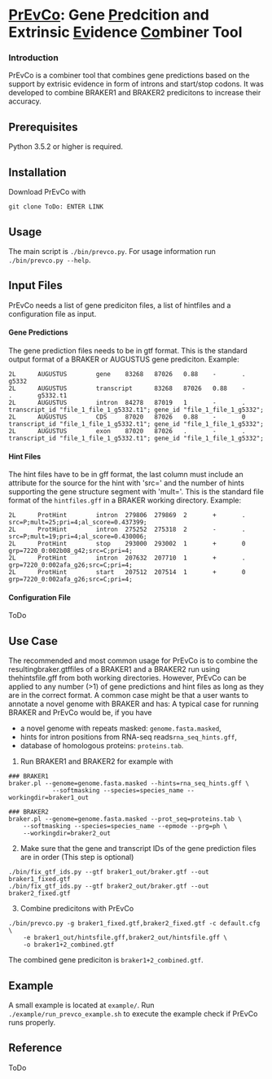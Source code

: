 # <ins>PrEvCo</ins>: Gene <ins>Pr</ins>edcition and Extrinsic <ins>Ev</ins>idence <ins>Co</ins>mbiner Tool
### Introduction
PrEvCo is a combiner tool that combines gene predictions based on the support by extrisic evidence in form of introns and start/stop codons. It was developed to combine BRAKER1 and BRAKER2 predicitons to increase their accuracy.

## Prerequisites
Python 3.5.2 or higher is required.

## Installation
Download PrEvCo with 
```console
git clone ToDo: ENTER LINK 
```

## Usage
The main script is ```./bin/prevco.py```. For usage information run ```./bin/prevco.py --help```.

## Input Files
PrEvCo needs a list of gene prediciton files, a list of hintfiles and a configuration file as input.

#### Gene Predictions 
The gene prediction files needs to be in gtf format. This is the standard output format of a BRAKER or AUGUSTUS gene prediciton.
Example:
```console
2L      AUGUSTUS        gene    83268   87026   0.88    -       .       g5332
2L      AUGUSTUS        transcript      83268   87026   0.88    -       .       g5332.t1
2L      AUGUSTUS        intron  84278   87019   1       -       .       transcript_id "file_1_file_1_g5332.t1"; gene_id "file_1_file_1_g5332";
2L      AUGUSTUS        CDS     87020   87026   0.88    -       0       transcript_id "file_1_file_1_g5332.t1"; gene_id "file_1_file_1_g5332";
2L      AUGUSTUS        exon    87020   87026   .       -       .       transcript_id "file_1_file_1_g5332.t1"; gene_id "file_1_file_1_g5332";
```

#### Hint Files
The hint files have to be in gff format, the last column must include an attribute for the source for the hint with 'src=' and the number of hints supporting the gene structure segment with 'mult='. This is the standard file format of the ```hintfiles.gff``` in a BRAKER working directory.
Example:
```console
2L      ProtHint        intron  279806  279869  2       +       .       src=P;mult=25;pri=4;al_score=0.437399;
2L      ProtHint        intron  275252  275318  2       -       .       src=P;mult=19;pri=4;al_score=0.430006;
2L      ProtHint        stop    293000  293002  1       +       0       grp=7220_0:002b08_g42;src=C;pri=4;
2L      ProtHint        intron  207632  207710  1       +       .       grp=7220_0:002afa_g26;src=C;pri=4;
2L      ProtHint        start   207512  207514  1       +       0       grp=7220_0:002afa_g26;src=C;pri=4;
```

#### Configuration File
ToDo

## Use Case
The recommended and most common usage for PrEvCo is to combine the resultingbraker.gtffiles of a BRAKER1 and a BRAKER2 run using thehintsfile.gff from both working directories. However, PrEvCo can be applied to any number (>1) of gene predictions and hint files as long as they are in the correct format. A common case might be that a user wants to annotate a novel genome with BRAKER and has:
A typical case for running BRAKER and PrEvCo would be, if you have
* a novel genome with repeats masked: ```genome.fasta.masked```,
* hints for intron positions from RNA-seq reads```rna_seq_hints.gff```,
* database of homologous proteins: ```proteins.tab```.

1. Run BRAKER1 and BRAKER2 for example with
```console
### BRAKER1
braker.pl --genome=genome.fasta.masked --hints=rna_seq_hints.gff \ 
            --softmasking --species=species_name --workingdir=braker1_out
    
### BRAKER2
braker.pl --genome=genome.fasta.masked --prot_seq=proteins.tab \ 
    --softmasking --species=species_name --epmode --prg=ph \ 
    --workingdir=braker2_out
```
2. Make sure that the gene and transcript IDs of the gene prediction files are in order (This step is optional)
```console
./bin/fix_gtf_ids.py --gtf braker1_out/braker.gtf --out braker1_fixed.gtf
./bin/fix_gtf_ids.py --gtf braker2_out/braker.gtf --out braker2_fixed.gtf
```
3. Combine predicitons with PrEvCo
```console
./bin/prevco.py -g braker1_fixed.gtf,braker2_fixed.gtf -c default.cfg \ 
    -e braker1_out/hintsfile.gff,braker2_out/hintsfile.gff \
    -o braker1+2_combined.gtf
```
The combined gene prediciton is ```braker1+2_combined.gtf```.

## Example
A small example is located at ```example/```. Run ```./example/run_prevco_example.sh``` to execute the example check if PrEvCo runs properly. 

## Reference
ToDo

